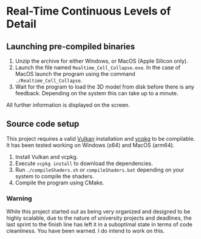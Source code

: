 # Real-Time Continuous Levels of Detail

## Launching pre-compiled binaries

1. Unzip the archive for either Windows, or MacOS (Apple Silicon only).
2. Launch the file named `Realtime_Cell_Collapse.exe`. In the case of MacOS launch the program using the command `./Realtime_Cell_Collapse`.
3. Wait for the program to load the 3D model from disk before there is any feedback. Depending on the system this can take up to a minute.
   
All further information is displayed on the screen.

## Source code setup

This project requires a valid [Vulkan](https://www.vulkan.org/tools#download-these-essential-development-tools) installation and [vcpkg](https://vcpkg.io/) to be compilable. It has been tested working on Windows (x64) and MacOS (arm64).

1. Install Vulkan and vcpkg.
2. Execute `vcpkg install` to download the dependencies.
3. Run `./compileShaders.sh` or `compileShaders.bat` depending on your system to compile the shaders.
4. Compile the program using CMake.

### Warning

While this project started out as being very organized and designed to be highly scalable, due to the nature of university projects and deadlines, the last sprint to the finish line has left it in a suboptimal state in terms of code cleanliness. You have been warned. I do intend to work on this.
